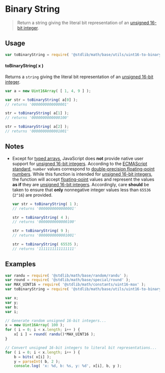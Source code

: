 # Binary String

> Return a string giving the literal bit representation of an [unsigned 16-bit integer][integer].


<section class="usage">

## Usage

``` javascript
var toBinaryString = require( '@stdlib/math/base/utils/uint16-to-binary-string' );
```

#### toBinaryString( x )

Returns a `string` giving the literal bit representation of an [unsigned 16-bit integer][integer].

``` javascript
var a = new Uint16Array( [ 1, 4, 9 ] );

var str = toBinaryString( a[0] );
// returns '0000000000000001'

str = toBinaryString( a[1] );
// returns '0000000000000100'

str = toBinaryString( a[2] );
// returns '0000000000001001'
```

</section>

<!-- /.usage -->


<section class="notes">

## Notes

* Except for [typed arrays][typed-arrays], JavaScript does __not__ provide native user support for [unsigned 16-bit integers][integer]. According to the [ECMAScript standard][ecma-262], `number` values correspond to [double-precision floating-point numbers][ieee754]. While this function is intended for [unsigned 16-bit integers][integer], the function will accept [floating-point][ieee754] values and represent the values __as if__ they are [unsigned 16-bit integers][integer]. Accordingly, care __should__ be taken to ensure that __only__ nonnegative integer values less than `65536` (`2^16`) are provided.

    ``` javascript
    var str = toBinaryString( 1 );
    // returns '0000000000000001'

    str = toBinaryString( 4 );
    // returns '0000000000000100'

    str = toBinaryString( 9 );
    // returns '0000000000001001'

    str = toBinaryString( 65535 );
    // returns '1111111111111111'
    ```

</section>

<!-- /.notes -->


<section class="examples">

## Examples

``` javascript
var randu = require( '@stdlib/math/base/random/randu' );
var round = require( '@stdlib/math/base/special/round' );
var MAX_UINT16 = require( '@stdlib/math/constants/uint16-max' );
var toBinaryString = require( '@stdlib/math/base/utils/uint16-to-binary-string' );

var x;
var y;
var b;
var i;

// Generate random unsigned 16-bit integers...
x = new Uint16Array( 100 );
for ( i = 0; i < x.length; i++ ) {
    x[ i ] = round( randu()*MAX_UINT16 );
}

// Convert unsigned 16-bit integers to literal bit representations...
for ( i = 0; i < x.length; i++ ) {
    b = bits( x[i] );
    y = parseInt( b, 2 );
    console.log( 'x: %d, b: %s, y: %d', x[i], b, y );
```

</section>

<!-- /.examples -->


<section class="links">

[integer]: https://en.wikipedia.org/wiki/Integer_%28computer_science%29
[typed-arrays]: https://developer.mozilla.org/en-US/docs/Web/JavaScript/Typed_arrays
[ecma-262]: http://www.ecma-international.org/ecma-262/5.1/#sec-4.3.19
[ieee754]: https://en.wikipedia.org/wiki/IEEE_754-1985

</section>

<!-- /.links -->
